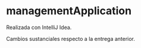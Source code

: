 # managementApplication

Realizada con IntelliJ Idea.


Cambios sustanciales respecto a la entrega anterior.
